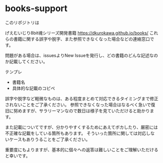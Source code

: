# books-support
このリポジトリは

げえむいじり8bit魂シリーズ開発書籍
https://dkurokawa.github.io/books/
これらの書籍に関する誤字や脱字、また参照できなくなった場合などの連絡窓口です。

問題がある場合は、issuesよりNew Issueを発行し、どの書籍のどんな記述なのか記載してください。

テンプレ
- 書籍名
- 具体的な記載のコピペ

誤字や脱字など軽微なものは、ある程度まとめて対応できるタイミングまで修正されないことをご了承ください。
参照できなくなった場合はなるべく急いで復旧に努めますが、サラリーマンなので数日は様子を見ていただけると助かります。

また記載についてですが、分かりやすくするためにあえてボカしたり、厳密には不正確な記載をしている箇所もあります。
そういった箇所に関しては対応しないケースもありうることをご了承ください。


重要度にもよりますが、基本的に個々への返答は難しいことをご理解いただけると幸いです。
